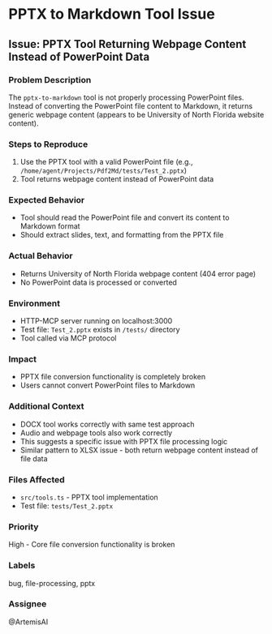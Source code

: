 # PPTX to Markdown Tool Issue

## Issue: PPTX Tool Returning Webpage Content Instead of PowerPoint Data

### Problem Description
The `pptx-to-markdown` tool is not properly processing PowerPoint files. Instead of converting the PowerPoint file content to Markdown, it returns generic webpage content (appears to be University of North Florida website content).

### Steps to Reproduce
1. Use the PPTX tool with a valid PowerPoint file (e.g., `/home/agent/Projects/Pdf2Md/tests/Test_2.pptx`)
2. Tool returns webpage content instead of PowerPoint data

### Expected Behavior
- Tool should read the PowerPoint file and convert its content to Markdown format
- Should extract slides, text, and formatting from the PPTX file

### Actual Behavior
- Returns University of North Florida webpage content (404 error page)
- No PowerPoint data is processed or converted

### Environment
- HTTP-MCP server running on localhost:3000
- Test file: `Test_2.pptx` exists in `/tests/` directory
- Tool called via MCP protocol

### Impact
- PPTX file conversion functionality is completely broken
- Users cannot convert PowerPoint files to Markdown

### Additional Context
- DOCX tool works correctly with same test approach
- Audio and webpage tools also work correctly
- This suggests a specific issue with PPTX file processing logic
- Similar pattern to XLSX issue - both return webpage content instead of file data

### Files Affected
- `src/tools.ts` - PPTX tool implementation
- Test file: `tests/Test_2.pptx`

### Priority
High - Core file conversion functionality is broken

### Labels
bug, file-processing, pptx

### Assignee
@ArtemisAI
